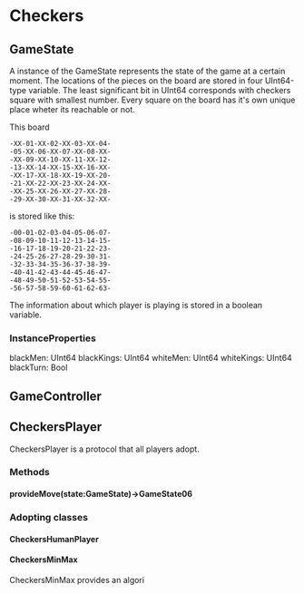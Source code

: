 #  Checkers

## GameState
A instance of the GameState represents the state of the game at a certain moment.
The locations of the pieces on the board are stored in four UInt64-type variable.
The least significant bit in UInt64 corresponds with checkers square with smallest number.
Every square on the board has it's own unique place wheter its reachable or not.

This board
```
-XX-01-XX-02-XX-03-XX-04-
-05-XX-06-XX-07-XX-08-XX-
-XX-09-XX-10-XX-11-XX-12-
-13-XX-14-XX-15-XX-16-XX-
-XX-17-XX-18-XX-19-XX-20-
-21-XX-22-XX-23-XX-24-XX-
-XX-25-XX-26-XX-27-XX-28-
-29-XX-30-XX-31-XX-32-XX-
```
is stored like this:
```
-00-01-02-03-04-05-06-07-
-08-09-10-11-12-13-14-15-
-16-17-18-19-20-21-22-23-
-24-25-26-27-28-29-30-31-
-32-33-34-35-36-37-38-39-
-40-41-42-43-44-45-46-47-
-48-49-50-51-52-53-54-55-
-56-57-58-59-60-61-62-63-
```

The information about which player is playing is stored in a boolean variable.
### InstanceProperties
blackMen: UInt64
blackKings: UInt64
whiteMen: UInt64
whiteKings: UInt64
blackTurn: Bool





## GameController

## CheckersPlayer
CheckersPlayer is a protocol that all players adopt.
### Methods
#### provideMove(state:GameState)->GameState06

### Adopting classes
#### CheckersHumanPlayer

#### CheckersMinMax
CheckersMinMax provides an algori

